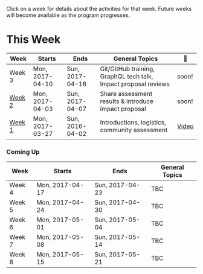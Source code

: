 Click on a week for details about the activities for that week. Future weeks will become available as the program progresses.

# This Week

Week                      | Starts            | Ends             | General Topics                                   | :movie_camera:
---                       | ---               | ---              | ---                                              | ---
Week 3                    | Mon, 2017-04-10   | Sun, 2017-04-16  | Git/GitHub training, GraphQL tech talk, Impact proposal reviews | soon!
[Week 2](todos/week-2.md)                    | Mon, 2017-04-03   | Sun, 2017-04-07  | Share assessment results & introduce impact proposal | soon!
[Week 1](todos/week-1.md) | Mon, 2017-03-27  | Sun, 2016-04-02  | Introductions, logistics, community assessment   | [Video](https://www.dropbox.com/s/3anmr8othdfa2vy/29thMarch2017Spring.mp4?dl=0)

### Coming Up

Week                      | Starts            | Ends             | General Topics
---                       | ---               | ---              | ---
Week 4                    | Mon, 2017-04-17   | Sun, 2017-04-23  | TBC
Week 5                    | Mon, 2017-04-24   | Sun, 2017-04-30  | TBC
Week 6                    | Mon, 2017-05-01   | Sun, 2017-05-04  | TBC
Week 7                    | Mon, 2017-05-08   | Sun, 2017-05-14  | TBC
Week 8                    | Mon, 2017-05-15   | Sun, 2017-05-21  | TBC
